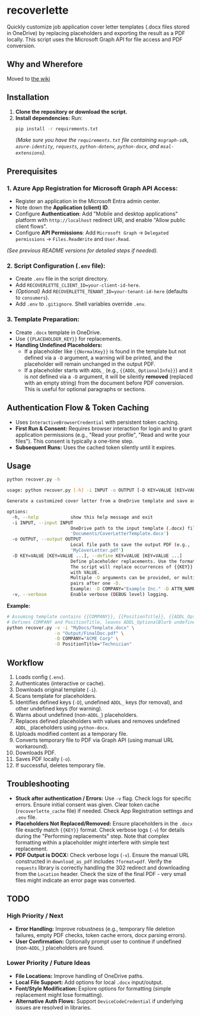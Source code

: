 # recoverlette

Quickly customize job application cover letter templates (.docx files stored in OneDrive) by replacing placeholders and exporting the result as a PDF locally. This script uses the Microsoft Graph API for file access and PDF conversion.

## Why and Wherefore

Moved to [the wiki](https://github.com/scottvr/recoverlette/wiki)

## Installation

1.  **Clone the repository or download the script.**
2.  **Install dependencies:** Run:
    ```bash
    pip install -r requirements.txt
    ```
    *(Make sure you have the `requirements.txt` file containing `msgraph-sdk`, `azure-identity`, `requests`, `python-dotenv`, `python-docx`, and `msal-extensions`).*

## Prerequisites

### 1. Azure App Registration for Microsoft Graph API Access:

* Register an application in the Microsoft Entra admin center.
* Note down the **Application (client) ID**.
* Configure **Authentication**: Add "Mobile and desktop applications" platform with `http://localhost` redirect URI, and enable "Allow public client flows".
* Configure **API Permissions**: Add `Microsoft Graph` -> `Delegated permissions` -> `Files.ReadWrite` and `User.Read`.

*(See previous README versions for detailed steps if needed).*

### 2. Script Configuration (`.env` file):

* Create `.env` file in the script directory.
* Add `RECOVERLETTE_CLIENT_ID=your-client-id-here`.
* *(Optional)* Add `RECOVERLETTE_TENANT_ID=your-tenant-id-here` (defaults to `consumers`).
* Add `.env` to `.gitignore`. Shell variables override `.env`.

### 3. Template Preparation:

* Create `.docx` template in OneDrive.
* Use `{{PLACEHOLDER_KEY}}` for replacements.
* **Handling Undefined Placeholders:**
    * If a placeholder like `{{NormalKey}}` is found in the template but not defined via a `-D` argument, a warning will be printed, and the placeholder will remain unchanged in the output PDF.
    * If a placeholder starts with `ADDL_` (e.g., `{{ADDL_OptionalInfo}}`) and it is *not* defined via a `-D` argument, it will be silently **removed** (replaced with an empty string) from the document before PDF conversion. This is useful for optional paragraphs or sections.

## Authentication Flow & Token Caching

* Uses `InteractiveBrowserCredential` with persistent token caching.
* **First Run & Consent:** Requires browser interaction for login and to grant application permissions (e.g., "Read your profile", "Read and write your files"). This consent is typically a one-time step.
* **Subsequent Runs:** Uses the cached token silently until it expires.

## Usage

```bash
python recover.py -h

usage: python recover.py [-h] -i INPUT -o OUTPUT [-D KEY=VALUE [KEY=VALUE ...]] [-v]

Generate a customized cover letter from a OneDrive template and save as local PDF.

options:
  -h, --help            show this help message and exit
  -i INPUT, --input INPUT
                        OneDrive path to the input template (.docx) file (e.g.,
                        'Documents/CoverLetterTemplate.docx')
  -o OUTPUT, --output OUTPUT
                        Local file path to save the output PDF (e.g.,
                        'MyCoverLetter.pdf')
  -D KEY=VALUE [KEY=VALUE ...], --define KEY=VALUE [KEY=VALUE ...]
                        Define placeholder replacements. Use the format KEY=VALUE.
                        The script will replace occurrences of {{KEY}} in the template
                        with VALUE.
                        Multiple -D arguments can be provided, or multiple KEY=VALUE
                        pairs after one -D.
                        Example: -D COMPANY="Example Inc." -D ATTN_NAME="Ms. Smith"
  -v, --verbose         Enable verbose (DEBUG level) logging.
```

**Example:**

```bash
# Assuming template contains {{COMPANY}}, {{PositionTitle}}, {{ADDL_OptionalBlurb}}
# Defines COMPANY and PositionTitle, leaves ADDL_OptionalBlurb undefined (it will be removed).
python recover.py -v -i "MyDocs/Template.docx" \
                  -o "Output/FinalDoc.pdf" \
                  -D COMPANY="ACME Corp" \
                  -D PositionTitle="Technician" 
```

## Workflow

1.  Loads config (`.env`).
2.  Authenticates (interactive or cache).
3.  Downloads original template (`-i`).
4.  Scans template for placeholders.
5.  Identifies defined keys (`-D`), undefined `ADDL_` keys (for removal), and other undefined keys (for warning).
6.  Warns about undefined (non-`ADDL_`) placeholders.
7.  Replaces defined placeholders with values and removes undefined `ADDL_` placeholders using `python-docx`.
8.  Uploads modified content as a temporary file.
9.  Converts temporary file to PDF via Graph API (using manual URL workaround).
10. Downloads PDF.
11. Saves PDF locally (`-o`).
12. If successful, deletes temporary file.

## Troubleshooting

* **Stuck after authentication / Errors:** Use `-v` flag. Check logs for specific errors. Ensure initial consent was given. Clear token cache (`recoverlette_cache` file) if needed. Check App Registration settings and `.env` file.
* **Placeholders Not Replaced/Removed:** Ensure placeholders in the `.docx` file exactly match `{{KEY}}` format. Check verbose logs (`-v`) for details during the "Performing replacements" step. Note that complex formatting within a placeholder might interfere with simple text replacement.
* **PDF Output is DOCX:** Check verbose logs (`-v`). Ensure the manual URL constructed in `download_as_pdf` includes `?format=pdf`. Verify the `requests` library is correctly handling the 302 redirect and downloading from the `Location` header. Check the size of the final PDF - very small files might indicate an error page was converted.

## TODO

### High Priority / Next
* **Error Handling:** Improve robustness (e.g., temporary file deletion failures, empty PDF checks, token cache errors, docx parsing errors).
* **User Confirmation:** Optionally prompt user to continue if undefined (non-`ADDL_`) placeholders are found.

### Lower Priority / Future Ideas
* **File Locations:** Improve handling of OneDrive paths.
* **Local File Support:** Add options for local `.docx` input/output.
* **Font/Style Modification:** Explore options for formatting (simple replacement might lose formatting).
* **Alternative Auth Flows:** Support `DeviceCodeCredential` if underlying issues are resolved in libraries.
